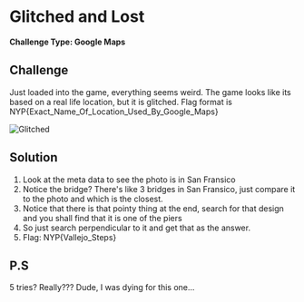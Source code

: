 # Glitched and Lost

**Challenge Type: Google Maps**  

## Challenge

Just loaded into the game, everything seems weird. The game looks like its based on a real life location, but it is glitched. Flag format is NYP{Exact_Name_Of_Location_Used_By_Google_Maps}

![Glitched](glitched.png)

## Solution 

1) Look at the meta data to see the photo is in San Fransico
2) Notice the bridge? There's like 3 bridges in San Fransico, just compare it to the photo and which is the closest.
3) Notice that there is that pointy thing at the end, search for that design and you shall find that it is one of the piers
4) So just search perpendicular to it and get that as the answer.
5) Flag: NYP{Vallejo_Steps}
## P.S

5 tries? Really??? Dude, I was dying for this one...